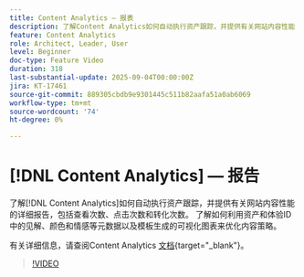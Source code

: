 ```yaml
---
title: Content Analytics — 报表
description: 了解Content Analytics如何自动执行资产跟踪，并提供有关网站内容性能（包括查看次数、点击次数和转化次数）的详细报告。
feature: Content Analytics
role: Architect, Leader, User
level: Beginner
doc-type: Feature Video
duration: 318
last-substantial-update: 2025-09-04T00:00:00Z
jira: KT-17461
source-git-commit: 889305cbdb9e9301445c511b82aafa51a0ab6069
workflow-type: tm+mt
source-wordcount: '74'
ht-degree: 0%

---
```


# [!DNL Content Analytics] — 报告

了解[!DNL Content Analytics]如何自动执行资产跟踪，并提供有关网站内容性能的详细报告，包括查看次数、点击次数和转化次数。 了解如何利用资产和体验ID中的见解、颜色和情感等元数据以及模板生成的可视化图表来优化内容策略。

有关详细信息，请查阅Content Analytics [文档](https://experienceleague.adobe.com/zh-hans/docs/analytics-platform/using/content-analytics/report/report){target="_blank"}。

>[!VIDEO](https://video.tv.adobe.com/v/3473047/?learn=on&enablevpops&captions=chi_hans)
